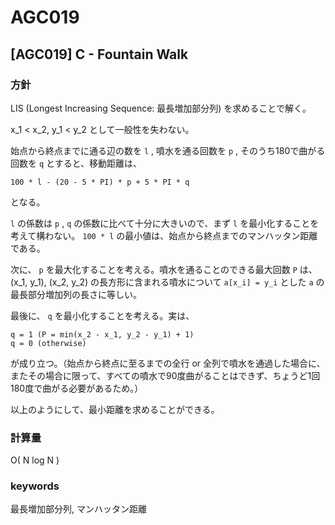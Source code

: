 # AGC019

## [AGC019] C - Fountain Walk

### 方針

LIS (Longest Increasing Sequence: 最長増加部分列) を求めることで解く。

x_1 < x_2, y_1 < y_2 として一般性を失わない。

始点から終点までに通る辺の数を `l` , 噴水を通る回数を `p` , そのうち180で曲がる回数を `q` とすると、移動距離は、

```
100 * l - (20 - 5 * PI) * p + 5 * PI * q
```

となる。

`l` の係数は `p` , `q` の係数に比べて十分に大きいので、まず `l` を最小化することを考えて構わない。 `100 * l` の最小値は、始点から終点までのマンハッタン距離である。

次に、 `p` を最大化することを考える。噴水を通ることのできる最大回数 `P` は、 (x_1, y_1), (x_2, y_2) の長方形に含まれる噴水について `a[x_i] = y_i` とした `a` の最長部分増加列の長さに等しい。

最後に、 `q` を最小化することを考える。実は、

```
q = 1 (P = min(x_2 - x_1, y_2 - y_1) + 1)
q = 0 (otherwise)
```

が成り立つ。（始点から終点に至るまでの全行 or 全列で噴水を通過した場合に、またその場合に限って、すべての噴水で90度曲がることはできず、ちょうど1回180度で曲がる必要があるため。）

以上のようにして、最小距離を求めることができる。


### 計算量

O( N log N )


### keywords

最長増加部分列, マンハッタン距離

